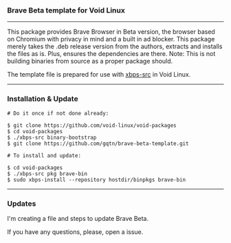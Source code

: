 ### Brave Beta template for Void Linux
---
This package provides Brave Browser in Beta version, the browser based on Chromium with privacy in mind and a built in ad blocker. This package merely takes the .deb release version from the authors, extracts and installs the files as is. Plus, ensures the dependencies are there. Note: This is not building binaries from source as a proper package should.

The template file is prepared for use with [xbps-src](https://wiki.voidlinux.org/Xbps-src) in Void Linux.

---
### Installation & Update
```
# Do it once if not done already:

$ git clone https://github.com/void-linux/void-packages
$ cd void-packages
$ ./xbps-src binary-bootstrap
$ git clone https://github.com/gqtn/brave-beta-template.git

# To install and update:

$ cd void-packages
$ ./xbps-src pkg brave-bin
$ sudo xbps-install --repository hostdir/binpkgs brave-bin
```
---
### Updates

I'm creating a file and steps to update Brave Beta. 

If you have any questions, please, open a issue.
